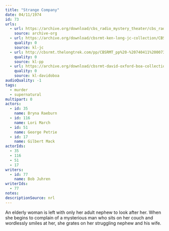 ```yaml
---
title: "Strange Company"
date: 04/11/1974
id: 73
urls: 
  - url: https://archive.org/download/cbs_radio_mystery_theater/cbs_radio_mystery_theater-0051-0100.zip/cbs_radio_mystery_theater-0051-0100%2Fcbsrmt_0073_strange_company.mp3
    source: archive-org
  - url: https://archive.org/download/cbsrmt-ken-long-jc-collection/CBSRMT - 740411 0073 Strange Company vbr df buzz_jc.mp3
    quality: 0
    source: kl-jc
  - url: http://cbsrmt.thelongtrek.com/pp/CBSRMT_pp%20-%20740411%200073%20Strange%20Company.mp3
    quality: 0
    source: kl-pp
  - url: https://archive.org/download/cbsrmt-david-oxford-boa-collection/CBSRMT-740411-0073-Strange-Company-(128-44)_WBBM-JE-{BoA}.mp3
    quality: 0
    source: kl-davidoboa
audioQuality: -1
tags: 
  - murder
  - supernatural
multipart: 0
actors:  
  - id: 35
    name: Bryna Raeburn  
  - id: 116
    name: Lori March  
  - id: 51
    name: George Petrie  
  - id: 17
    name: Gilbert Mack
actorIds:  
  - 35  
  - 116  
  - 51  
  - 17
writers:  
  - id: 77
    name: Bob Juhren
writerIds:  
  - 77
notes: 
descriptionSource: nrl
---
```

An elderly woman is left with only her adult nephew to look after her. When she begins to complain of a mysterious man who sits on her couch and wordlessly smiles at her, she grates on her struggling nephew and his wife.